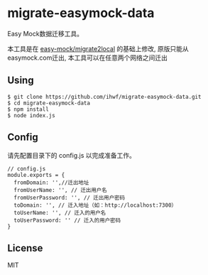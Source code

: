 # migrate-easymock-data

Easy Mock数据迁移工具。

本工具是在 [easy-mock/migrate2local](https://github.com/easy-mock/migrate2local) 的基础上修改, 原版只能从easymock.com迁出, 本工具可以在任意两个网络之间迁出

## Using

```
$ git clone https://github.com/ihwf/migrate-easymock-data.git
$ cd migrate-easymock-data
$ npm install
$ node index.js
```

## Config

请先配置目录下的 config.js 以完成准备工作。

```
// config.js
module.exports = {
  fromDomain: '',//迁出地址
  fromUserName: '', // 迁出用户名
  fromUserPassword: '', // 迁出用户密码
  toDomain: '', // 迁入地址（如：http://localhost:7300）
  toUserName: '', // 迁入的用户名
  toUserPassword: '' // 迁入的用户密码
}
```

## License

MIT
